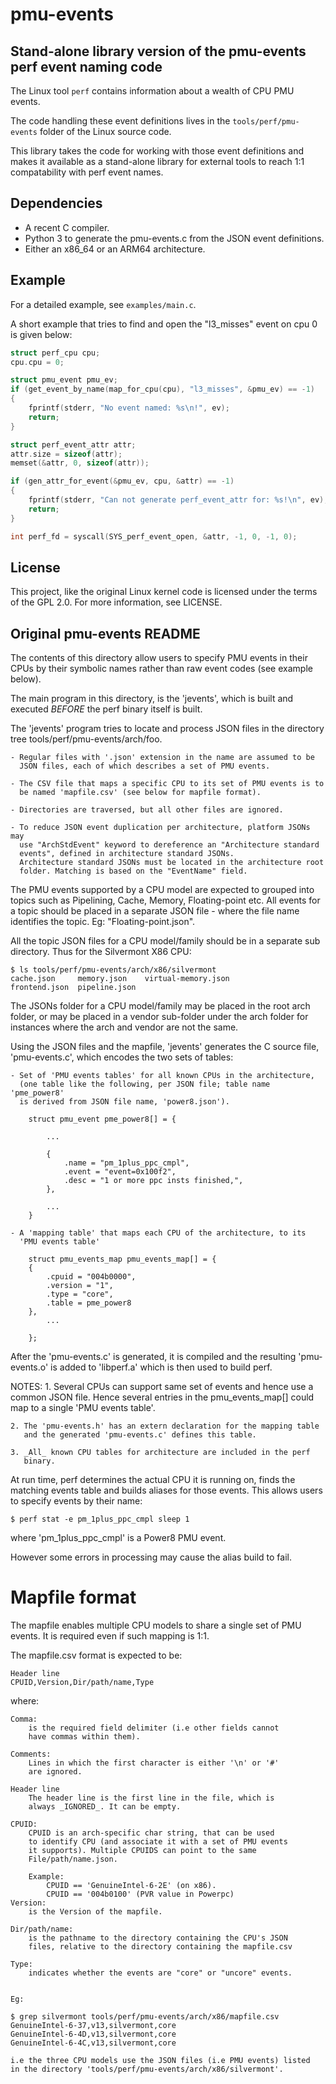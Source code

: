 # pmu-events

## Stand-alone library version of the pmu-events perf event naming code

The Linux tool `perf` contains information about a wealth of
CPU PMU events.

The code handling these event definitions lives in the `tools/perf/pmu-events` folder of 
the Linux source code.

This library takes the code for working with those event definitions
and makes it available as a stand-alone library for external tools to reach 1:1
compatability with perf event names.

## Dependencies

- A recent C compiler.
- Python 3 to generate the pmu-events.c from the JSON event definitions.
- Either an x86_64 or an ARM64 architecture.
## Example

For a detailed example, see `examples/main.c`.

A short example that tries to find and open the "l3_misses" event on
cpu 0 is given below:

```c
struct perf_cpu cpu;
cpu.cpu = 0;

struct pmu_event pmu_ev;
if (get_event_by_name(map_for_cpu(cpu), "l3_misses", &pmu_ev) == -1)
{
    fprintf(stderr, "No event named: %s\n!", ev);
    return;
}

struct perf_event_attr attr;
attr.size = sizeof(attr);
memset(&attr, 0, sizeof(attr));

if (gen_attr_for_event(&pmu_ev, cpu, &attr) == -1)
{
    fprintf(stderr, "Can not generate perf_event_attr for: %s!\n", ev);
    return;
}

int perf_fd = syscall(SYS_perf_event_open, &attr, -1, 0, -1, 0);
```

## License

This project, like the original Linux kernel code is licensed under the terms
of the GPL 2.0. For more information, see LICENSE.

## Original pmu-events README

The contents of this directory allow users to specify PMU events in their
CPUs by their symbolic names rather than raw event codes (see example below).

The main program in this directory, is the 'jevents', which is built and
executed _BEFORE_ the perf binary itself is built.

The 'jevents' program tries to locate and process JSON files in the directory
tree tools/perf/pmu-events/arch/foo.

	- Regular files with '.json' extension in the name are assumed to be
	  JSON files, each of which describes a set of PMU events.

	- The CSV file that maps a specific CPU to its set of PMU events is to
	  be named 'mapfile.csv' (see below for mapfile format).

	- Directories are traversed, but all other files are ignored.

	- To reduce JSON event duplication per architecture, platform JSONs may
	  use "ArchStdEvent" keyword to dereference an "Architecture standard
	  events", defined in architecture standard JSONs.
	  Architecture standard JSONs must be located in the architecture root
	  folder. Matching is based on the "EventName" field.

The PMU events supported by a CPU model are expected to grouped into topics
such as Pipelining, Cache, Memory, Floating-point etc. All events for a topic
should be placed in a separate JSON file - where the file name identifies
the topic. Eg: "Floating-point.json".

All the topic JSON files for a CPU model/family should be in a separate
sub directory. Thus for the Silvermont X86 CPU:

	$ ls tools/perf/pmu-events/arch/x86/silvermont
	cache.json     memory.json    virtual-memory.json
	frontend.json  pipeline.json

The JSONs folder for a CPU model/family may be placed in the root arch
folder, or may be placed in a vendor sub-folder under the arch folder
for instances where the arch and vendor are not the same.

Using the JSON files and the mapfile, 'jevents' generates the C source file,
'pmu-events.c', which encodes the two sets of tables:

	- Set of 'PMU events tables' for all known CPUs in the architecture,
	  (one table like the following, per JSON file; table name 'pme_power8'
	  is derived from JSON file name, 'power8.json').

		struct pmu_event pme_power8[] = {

			...

			{
				.name = "pm_1plus_ppc_cmpl",
				.event = "event=0x100f2",
				.desc = "1 or more ppc insts finished,",
			},

			...
		}

	- A 'mapping table' that maps each CPU of the architecture, to its
	  'PMU events table'

		struct pmu_events_map pmu_events_map[] = {
		{
			.cpuid = "004b0000",
			.version = "1",
			.type = "core",
			.table = pme_power8
		},
			...

		};

After the 'pmu-events.c' is generated, it is compiled and the resulting
'pmu-events.o' is added to 'libperf.a' which is then used to build perf.

NOTES:
	1. Several CPUs can support same set of events and hence use a common
	   JSON file. Hence several entries in the pmu_events_map[] could map
	   to a single 'PMU events table'.

	2. The 'pmu-events.h' has an extern declaration for the mapping table
	   and the generated 'pmu-events.c' defines this table.

	3. _All_ known CPU tables for architecture are included in the perf
	   binary.

At run time, perf determines the actual CPU it is running on, finds the
matching events table and builds aliases for those events. This allows
users to specify events by their name:

	$ perf stat -e pm_1plus_ppc_cmpl sleep 1

where 'pm_1plus_ppc_cmpl' is a Power8 PMU event.

However some errors in processing may cause the alias build to fail.

Mapfile format
===============

The mapfile enables multiple CPU models to share a single set of PMU events.
It is required even if such mapping is 1:1.

The mapfile.csv format is expected to be:

	Header line
	CPUID,Version,Dir/path/name,Type

where:

	Comma:
		is the required field delimiter (i.e other fields cannot
		have commas within them).

	Comments:
		Lines in which the first character is either '\n' or '#'
		are ignored.

	Header line
		The header line is the first line in the file, which is
		always _IGNORED_. It can be empty.

	CPUID:
		CPUID is an arch-specific char string, that can be used
		to identify CPU (and associate it with a set of PMU events
		it supports). Multiple CPUIDS can point to the same
		File/path/name.json.

		Example:
			CPUID == 'GenuineIntel-6-2E' (on x86).
			CPUID == '004b0100' (PVR value in Powerpc)
	Version:
		is the Version of the mapfile.

	Dir/path/name:
		is the pathname to the directory containing the CPU's JSON
		files, relative to the directory containing the mapfile.csv

	Type:
		indicates whether the events are "core" or "uncore" events.


	Eg:

	$ grep silvermont tools/perf/pmu-events/arch/x86/mapfile.csv
	GenuineIntel-6-37,v13,silvermont,core
	GenuineIntel-6-4D,v13,silvermont,core
	GenuineIntel-6-4C,v13,silvermont,core

	i.e the three CPU models use the JSON files (i.e PMU events) listed
	in the directory 'tools/perf/pmu-events/arch/x86/silvermont'.
